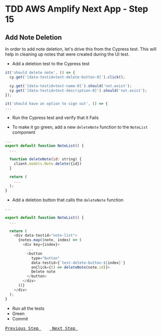 # TDD AWS Amplify Next App - Step 15

## Add Note Deletion

In order to add note deletion, let's drive this from the Cypress test. This will help in cleaning up notes that were created during the UI test.

- Add a deletion test to the Cypress test

```js
it('should delete note', () => {
  cy.get('[data-testid=test-delete-button-0]').click();

  cy.get('[data-testid=test-name-0]').should('not.exist');
  cy.get('[data-testid=test-description-0]').should('not.exist');
});

it('should have an option to sign out', () => {
...
```

- Run the Cypress test and verify that it Fails

- To make it go green, add a new `deleteNote` function to the `NoteList` component

```js
...
export default function NoteList() {
  ...

  function deleteNote(id: string) {
    client.models.Note.delete({id})
  }

  return (
    ...
  );
}
```

- Add a deletion button that calls the `deleteNote` function

```js
...

export default function NoteList() {
  ...

  return (
    <div data-testid="note-list">
      {notes.map((note, index) => (
        <div key={index}>
          ...
          <button
            type="button"
            data-testid={`test-delete-button-${index}`}
            onClick={() => deleteNote(note.id)}>
            Delete note
          </button>
        </div>
      ))}
    </div>
  );
}
```

- Run all the tests
- Green
- Commit

[<kbd> Previous Step </kbd>](https://github.com/pairing4good/tdd-next-amplify-gen2-tutorial/tree/014-step)&ensp;&ensp;&ensp;&ensp;[<kbd> Next Step </kbd>](https://github.com/pairing4good/tdd-next-amplify-gen2-tutorial/tree/016-step)
